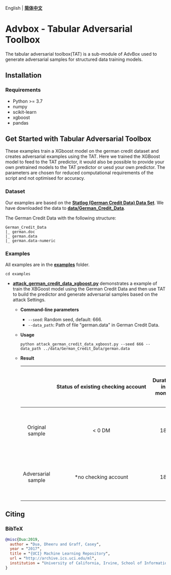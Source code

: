 English | **[简体中文](/AdvBox/tabular_adversarial_toolbox/README_cn.md)**

# Advbox - Tabular Adversarial Toolbox
The tabular adversarial toolbox(TAT) is a sub-module of AdvBox used to generate adversarial samples for structured data training models.

## Installation
### Requirements
- Python >= 3.7
- numpy
- scikit-learn
- xgboost
- pandas

## Get Started with Tabular Adversarial Toolbox

These examples train a XGboost model on the german credit dataset and creates adversarial examples using the TAT.  Here we trained the XGBoost model to feed to the TAT predictor, it would also be possible to provide your own pretrained models to the TAT predictor or uesd your own predictor. The parameters are chosen for reduced computational requirements of the script and not optimised for accuracy.

### Dataset
Our examples are based on the **[Statlog (German Credit Data) Data Set](https://archive.ics.uci.edu/ml/datasets/statlog+(german+credit+data))**. We have downloaded the data to **[data/German_Credit_Data](/AdvBox/tabular_adversarial_toolbox/data/German_Credit_Data)**.

The German Credit Data with the following structure:

```
German_Credit_Data
|_ german.doc
|_ german.data
|_ german.data-numeric
```
 
### Examples
All examples are in the **[examples](/AdvBox/tabular_adversarial_toolbox/examples)** folder.

```
cd examples
```

- **[attack_german_credit_data_xgboost.py](/AdvBox/tabular_adversarial_toolbox/examples/attack_german_credit_data_xgboost.py)** demonstrates a example of train the XBGoost model using the German Credit Data and then use TAT to build the predictor and generate adversarial samples based on the attack Settings.
  - **Command-line parameters**
    - `--seed`: Random seed, default: 666.
    - `--data_path`: Path of file "german.data" in German Credit Data.
  - **Usage**
    ```
    python attack_german_credit_data_xgboost.py --seed 666 --data_path ../data/German_Credit_Data/german.data
    ```
  - **Result**

    |  | <div style="width:290px">Status of existing checking account</div> | Duration in month | Credit history | Purpose | Credit amount | Savings account/bonds | Present employment since | Installment rate in percentage of disposable income | Personal status and sex | Other debtors/guarantors | Present residence since | Property | Age in years | Other installment plans | Housing | Number of existing credits at this bank | Job | Number of people being liable to provide maintenance for | Telephone | foreign worker |
    |:--:|:--------------------------------------------------------:|:--:|:--:|:--:|:--:|:--:|:--:|:--:|:--:|:--:|:--:|:--:|:--:|:--:|:--:|:--:|:--:|:--:|:--:|:--:|
    | Original sample | < 0 DM | 18 | no credits taken/all credits paid back duly | business | 3104 | < 100 DM | 4 <= ... < 7 years | 3 | male : single | none | 1 | building society savings agreement/life insurance | 31 | bank | own | 1 | skilled employee/official | 1 | yes, registered under the customers name | yes |
    | Adversarial sample | *no checking account | 18 | no credits taken/all credits paid back duly | *car (used) | 3104 | < 100 DM | 4 <= ... < 7 years | 3 | male : single | none | 1 | building society savings agreement/life insurance | 31 | bank | own | 1 | skilled employee/official | 1 | yes, registered under the customers name | yes

## Citing

### BibTeX

```bibtex
@misc{Dua:2019,
  author = "Dua, Dheeru and Graff, Casey",
  year = "2017",
  title = "{UCI} Machine Learning Repository",
  url = "http://archive.ics.uci.edu/ml",
  institution = "University of California, Irvine, School of Information and Computer Sciences"
}
``` 
